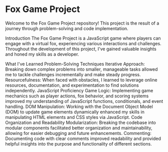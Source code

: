 <h1>Fox Game Project</h1>

Welcome to the Fox Game Project repository! This project is the result of a journey through problem-solving and code implementation.

Introduction
The Fox Game Project is a JavaScript game where players can engage with a virtual fox, experiencing various interactions and challenges. Throughout the development of this project, I've gained valuable insights and honed my skills as a developer.

What I've Learned
Problem-Solving Techniques
Iterative Approach: Breaking down complex problems into smaller, manageable tasks allowed me to tackle challenges incrementally and make steady progress.
Resourcefulness: When faced with obstacles, I learned to leverage online resources, documentation, and experimentation to find solutions independently.
JavaScript Proficiency
Game Logic: Implementing game mechanics such as player actions, fox behavior, and scoring systems improved my understanding of JavaScript functions, conditionals, and event handling.
DOM Manipulation: Working with the Document Object Model (DOM) to update game elements dynamically enhanced my skills in manipulating HTML elements and CSS styles via JavaScript.
Code Organization and Readability
Modularization: Breaking the codebase into modular components facilitated better organization and maintainability, allowing for easier debugging and future enhancements.
Commenting: Documenting code with clear comments improved readability and provided helpful insights into the purpose and functionality of different sections.

